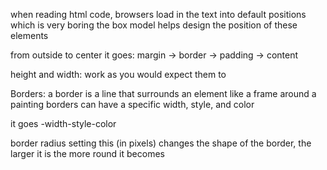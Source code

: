 when reading html code, browsers load in the text into default positions which is very boring 
the box model helps design the position of these elements 

from outside to center it goes: 
margin -> border -> padding -> content 

height and width: work as you would expect them to 


Borders: a border is a line that surrounds an element like a frame around a painting 
borders can have a specific width, style, and color

it goes -width-style-color

border radius 
setting this (in pixels) changes the shape of the border, the larger it is the more round it becomes